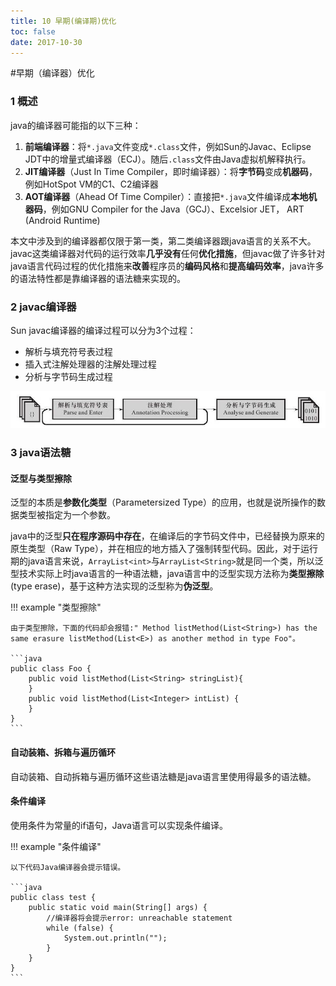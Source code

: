 ```yaml
---
title: 10 早期(编译期)优化
toc: false
date: 2017-10-30
---
```


#早期（编译器）优化

### 1 概述

java的编译器可能指的以下三种：

1. **前端编译器**：将`*.java`文件变成`*.class`文件，例如Sun的Javac、Eclipse JDT中的增量式编译器（ECJ）。随后`.class`文件由Java虚拟机解释执行。
2. **JIT编译器**（Just In Time Compiler，即时编译器）：将**字节码**变成**机器码**，例如HotSpot VM的C1、C2编译器
3. **AOT编译器**（Ahead Of Time Compiler）：直接把`*.java`文件编译成**本地机器码**，例如GNU Compiler for the Java（GCJ）、Excelsior JET， ART (Android Runtime)

本文中涉及到的编译器都仅限于第一类，第二类编译器跟java语言的关系不大。javac这类编译器对代码的运行效率**几乎没有**任何**优化措施**，但javac做了许多针对java语言代码过程的优化措施来**改善**程序员的**编码风格**和**提高编码效率**，java许多的语法特性都是靠编译器的语法糖来实现的。

### 2 javac编译器

Sun javac编译器的编译过程可以分为3个过程：

* 解析与填充符号表过程
* 插入式注解处理器的注解处理过程
* 分析与字节码生成过程

![](figures/javac.jpg)


### 3 java语法糖

#### 泛型与类型擦除

泛型的本质是**参数化类型**（Parametersized Type）的应用，也就是说所操作的数据类型被指定为一个参数。

java中的泛型**只在程序源码中存在**，在编译后的字节码文件中，已经替换为原来的原生类型（Raw Type），并在相应的地方插入了强制转型代码。因此，对于运行期的java语言来说，`ArrayList<int>`与`ArrayList<String>`就是同一个类，所以泛型技术实际上时java语言的一种语法糖，java语言中的泛型实现方法称为**类型擦除**(type erase)，基于这种方法实现的泛型称为**伪泛型**。

!!! example "类型擦除"
    
    由于类型擦除，下面的代码却会报错:" Method listMethod(List<String>) has the same erasure listMethod(List<E>) as another method in type Foo"。
    
    ```java
    public class Foo {  
        public void listMethod(List<String> stringList){  
        }  
        public void listMethod(List<Integer> intList) {  
        }  
    }
    ```


#### 自动装箱、拆箱与遍历循环

自动装箱、自动拆箱与遍历循环这些语法糖是java语言里使用得最多的语法糖。

#### 条件编译

使用条件为常量的if语句，Java语言可以实现条件编译。

!!! example "条件编译"

    以下代码Java编译器会提示错误。
    
    ```java
    public class test {
        public static void main(String[] args) {
            //编译器将会提示error: unreachable statement
            while (false) {
                System.out.println("");
            }
        }
    }
    ```
